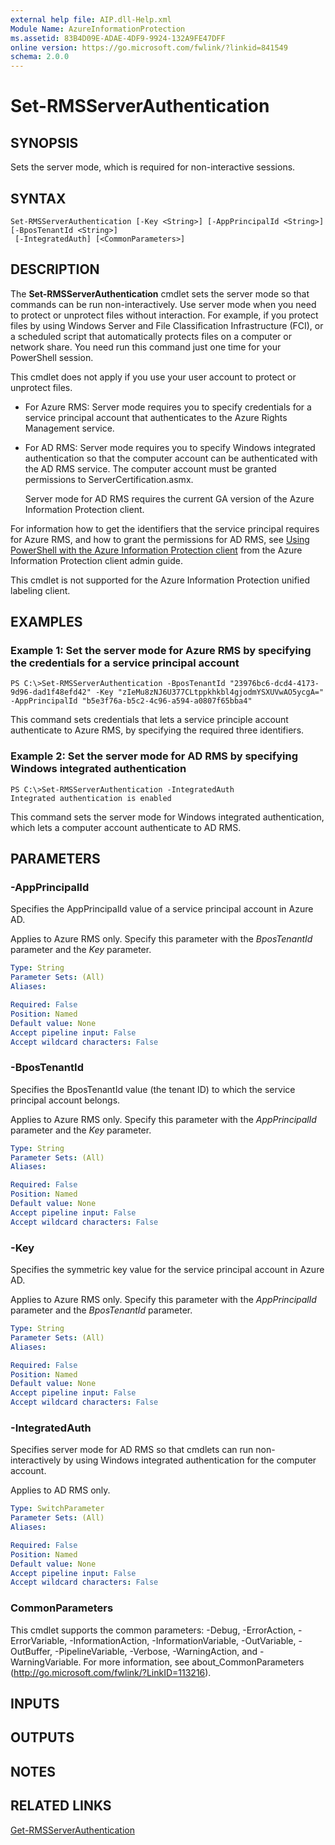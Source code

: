 ```yaml
---
external help file: AIP.dll-Help.xml
Module Name: AzureInformationProtection
ms.assetid: 83B4D09E-ADAE-4DF9-9924-132A9FE47DFF
online version: https://go.microsoft.com/fwlink/?linkid=841549
schema: 2.0.0
---
```


# Set-RMSServerAuthentication

## SYNOPSIS
Sets the server mode, which is required for non-interactive sessions.

## SYNTAX

```
Set-RMSServerAuthentication [-Key <String>] [-AppPrincipalId <String>] [-BposTenantId <String>]
 [-IntegratedAuth] [<CommonParameters>]
```

## DESCRIPTION
The **Set-RMSServerAuthentication** cmdlet sets the server mode so that commands can be run non-interactively. Use server mode when you need to protect or unprotect files without interaction. For example, if you protect files by using Windows Server and File Classification Infrastructure (FCI), or a scheduled script that automatically protects files on a computer or network share. You need run this command just one time for your PowerShell session.

This cmdlet does not apply if you use your user account to protect or unprotect files. 

- For Azure RMS: Server mode requires you to specify credentials for a service principal account that authenticates to the Azure Rights Management service. 

- For AD RMS: Server mode requires you to specify Windows integrated authentication so that the computer account can be authenticated with the AD RMS service. The computer account must be granted permissions to ServerCertification.asmx.
    
    Server mode for AD RMS requires the current GA version of the Azure Information Protection client.

For information how to get the identifiers that the service principal requires for Azure RMS, and how to grant the permissions for AD RMS, see [Using PowerShell with the Azure Information Protection client](/information-protection/rms-client/client-admin-guide-powershell) from the Azure Information Protection client admin guide.

This cmdlet is not supported for the Azure Information Protection unified labeling client.

## EXAMPLES

### Example 1: Set the server mode for Azure RMS by specifying the credentials for a service principal account
```
PS C:\>Set-RMSServerAuthentication -BposTenantId "23976bc6-dcd4-4173-9d96-dad1f48efd42" -Key "zIeMu8zNJ6U377CLtppkhkbl4gjodmYSXUVwAO5ycgA=" -AppPrincipalId "b5e3f76a-b5c2-4c96-a594-a0807f65bba4"
```

This command sets credentials that lets a service principle account authenticate to Azure RMS, by specifying the required three identifiers.

### Example 2: Set the server mode for AD RMS by specifying Windows integrated authentication
```
PS C:\>Set-RMSServerAuthentication -IntegratedAuth
Integrated authentication is enabled
```

This command sets the server mode for Windows integrated authentication, which lets a computer account authenticate to AD RMS.

## PARAMETERS

### -AppPrincipalId
Specifies the AppPrincipalId value of a service principal account in Azure AD. 

Applies to Azure RMS only. Specify this parameter with the *BposTenantId* parameter and the *Key* parameter.

```yaml
Type: String
Parameter Sets: (All)
Aliases:

Required: False
Position: Named
Default value: None
Accept pipeline input: False
Accept wildcard characters: False
```

### -BposTenantId
Specifies the BposTenantId value (the tenant ID) to which the service principal account belongs.

Applies to Azure RMS only. Specify this parameter with the *AppPrincipalId* parameter and the *Key* parameter.

```yaml
Type: String
Parameter Sets: (All)
Aliases:

Required: False
Position: Named
Default value: None
Accept pipeline input: False
Accept wildcard characters: False
```

### -Key
Specifies the symmetric key value for the service principal account in Azure AD.

Applies to Azure RMS only. Specify this parameter with the *AppPrincipalId* parameter and the *BposTenantId* parameter.

```yaml
Type: String
Parameter Sets: (All)
Aliases:

Required: False
Position: Named
Default value: None
Accept pipeline input: False
Accept wildcard characters: False
```

### -IntegratedAuth
Specifies server mode for AD RMS so that cmdlets can run non-interactively by using Windows integrated authentication for the computer account.

Applies to AD RMS only.


```yaml
Type: SwitchParameter
Parameter Sets: (All)
Aliases:

Required: False
Position: Named
Default value: None
Accept pipeline input: False
Accept wildcard characters: False
```

### CommonParameters
This cmdlet supports the common parameters: -Debug, -ErrorAction, -ErrorVariable, -InformationAction, -InformationVariable, -OutVariable, -OutBuffer, -PipelineVariable, -Verbose, -WarningAction, and -WarningVariable. For more information, see about_CommonParameters (http://go.microsoft.com/fwlink/?LinkID=113216).

## INPUTS

## OUTPUTS

## NOTES

## RELATED LINKS

[Get-RMSServerAuthentication](./Get-RMSServerAuthentication.md)